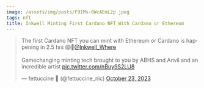 ```yaml
---
image: /assets/img/posts/F9IMs-6WcAEmL2p.jpeg
tags: nft
title: Inkwell Minting First Cardano NFT With Cardano or Ethereum
---
```


<blockquote class="twitter-tweet"><p lang="en" dir="ltr">The first Cardano NFT you can mint with Ethereum or Cardano is happening in 2.5 hrs 😱🚨<a href="https://twitter.com/Inkwell_Where?ref_src=twsrc%5Etfw">@Inkwell_Where</a> <br><br>Gamechanging minting tech brought to you by ABHS and Anvil and an incredible artist <a href="https://t.co/nBuy9S2LU8">pic.twitter.com/nBuy9S2LU8</a></p>&mdash; fettuccine 👼 (@fettuccine_nic) <a href="https://twitter.com/fettuccine_nic/status/1716448379218072033?ref_src=twsrc%5Etfw">October 23, 2023</a></blockquote> <script async src="https://platform.twitter.com/widgets.js" charset="utf-8"></script>
